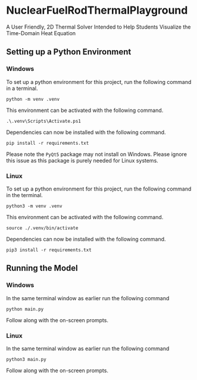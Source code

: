 # NuclearFuelRodThermalPlayground
A User Friendly, 2D Thermal Solver Intended to Help Students Visualize the Time-Domain Heat Equation

## Setting up a Python Environment
### Windows
To set up a python environment for this project, run the following command in a terminal.

    python -m venv .venv

This environment can be activated with the following command.

    .\.venv\Scripts\Activate.ps1
    
Dependencies can now be installed with the following command.

    pip install -r requirements.txt

Please note the `PyQt5` package may not install on Windows.
Please ignore this issue as this package is purely needed for Linux systems.

### Linux
To set up a python environment for this project, run the following command in the terminal.

    python3 -m venv .venv

This environment can be activated with the following command.

    source ./.venv/bin/activate
    
Dependencies can now be installed with the following command.

    pip3 install -r requirements.txt

## Running the Model
### Windows
In the same terminal window as earlier run the following command

    python main.py

Follow along with the on-screen prompts.

### Linux
In the same terminal window as earlier run the following command

    python3 main.py

Follow along with the on-screen prompts.